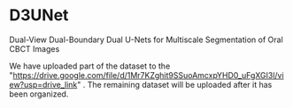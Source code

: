 # D3UNet
Dual-View Dual-Boundary Dual U-Nets for Multiscale Segmentation of Oral CBCT Images

We have uploaded part of the dataset to the "https://drive.google.com/file/d/1Mr7KZghit9SSuoAmcxpYHD0_uFgXGI3l/view?usp=drive_link" .
The remaining dataset will be uploaded after it has been organized.
